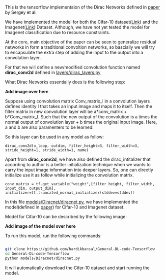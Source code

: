 This is the tensorflow implementaion of the Dirac Networks defined in [paper](https://arxiv.org/pdf/1706.00388.pdf) by Sergey et al.

We have implemented the model for both the Cifar-10 dataset([Link](https://www.cs.toronto.edu/~kriz/cifar.html)) and the Imagenet([Link](http://www.image-net.org/)) Dataset. Although, we have not yet tested the model for Imagenet classification due to resource constraints.

At the core, main objective of the paper can be seen to generalize residual networks in form a traditional convoltion networks, so bascially we will try to encapsulate the extra step of adding the input to the output into a convolution layer.

For that we will define a new/modified convolution function named **dirac_conv2d** defined in [layers/dirac_layers.py](https://github.com/hardikbansal/General-DL-code-Tensorflow/blob/master/layers/dirac_layers.py)

What Dirac Networks essentially does is the following step:

**Add image over here**

Suppose using convolution matrix Conv_matrix_I in a convolution layers defines identity I that takes an input image and maps it to itself. Then the filter matrix in new convolution layer will be a\*conv_matrix + b\*Conv_matrix_I. Such that the new output of the convolution is a times the normal output of convolution layer + b times the original input image. Here, a and b are also paramenters to be learned.

So this layer can be used in any model as follow:

`dirac_conv2d(o_loop, outdim, filter_height=3, filter_width=3, stride_height=1, stride_width=1, name)`


Apart from **dirac_conv2d**, we have also defined the dirac_intitalizer that according to author is a better initialization technique when we wants to carry the input image information into deeper layers. So, one can directly initialize use it as follow while initializing the convolution matrix.

`conv_matrix = tf.get_variable("weight",[filter_height, filter_width, input_dim, output_dim], initializer=tf.truncated_normal_initializer(stddev=stddev))`


In this file [models/Diracnet/diracnet.py](https://github.com/hardikbansal/General-DL-code-Tensorflow/blob/master/models/Diracnet/diracnet.py), we have implemented the model(defined in [paper](https://arxiv.org/pdf/1706.00388.pdf)) for Cifar-10 and Imagenet dataset.

Model for Cifar-10 can be described by the following image:

**Add image of the model over here**

To run this model, run the following commands:

```bash

git clone https://github.com/hardikbansal/General-DL-code-Tensorflow
cd General-DL-code-Tensorflow
python models/Diracnet/diracnet.py 

```

It will automatically download the Cifar-10 dataset and start running the model.
